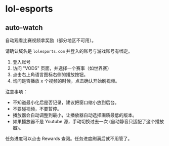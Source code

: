 lol-esports
===========

## auto-watch

自动观看比赛视频拿奖励（部分地区不可用）。

请确认域名是 `lolesports.com` 并登入的账号与游戏账号有绑定。

1. 登入账号
2. 访问 "VODS" 页面，并选择一个赛事（如世界赛）
3. 点击右上角语言图标右侧的播放按钮。
4. 询问是否播放 x 个视频的时候，点击确认开始刷视频。

注意事项：

* 不知道最小化后是否记录，建议把窗口缩小放到后台。
* 不要碰视频，不要暂停。
* 播放器会自动调整到最小，让播放器自动选择画质最低的版本。
* 如果播放器不是 Youtube 源，手动切换过去一次 (自动静音只适配了这个播放器)。

任务进度可以点击 Rewards 查阅。任务进度刷满后就不用管了。
